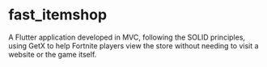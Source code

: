 # fast_itemshop
A Flutter application developed in MVC, following the SOLID principles, using GetX to help Fortnite players view the store without needing to visit a website or the game itself.
